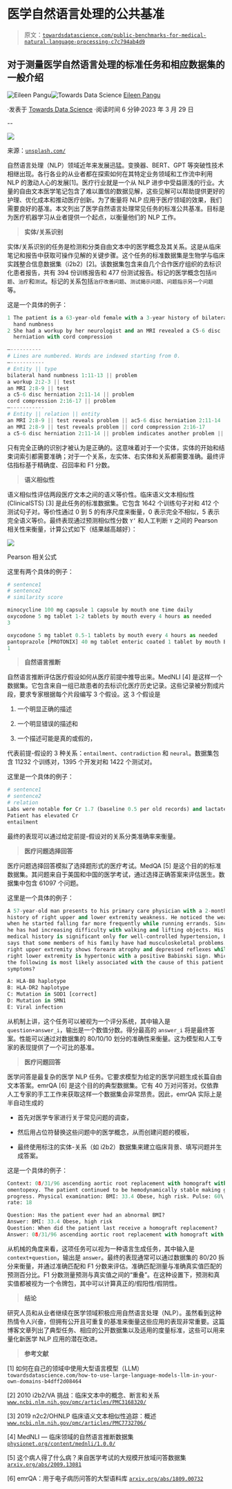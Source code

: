 # 医学自然语言处理的公共基准

> 原文：[`towardsdatascience.com/public-benchmarks-for-medical-natural-language-processing-c7c794ab4d9`](https://towardsdatascience.com/public-benchmarks-for-medical-natural-language-processing-c7c794ab4d9)

## 对于测量医学自然语言处理的标准任务和相应数据集的一般介绍

[](https://eileen-code4fun.medium.com/?source=post_page-----c7c794ab4d9--------------------------------)![Eileen Pangu](https://eileen-code4fun.medium.com/?source=post_page-----c7c794ab4d9--------------------------------)[](https://towardsdatascience.com/?source=post_page-----c7c794ab4d9--------------------------------)![Towards Data Science](https://towardsdatascience.com/?source=post_page-----c7c794ab4d9--------------------------------) [Eileen Pangu](https://eileen-code4fun.medium.com/?source=post_page-----c7c794ab4d9--------------------------------)

·发表于 [Towards Data Science](https://towardsdatascience.com/?source=post_page-----c7c794ab4d9--------------------------------) ·阅读时间 6 分钟·2023 年 3 月 29 日

--

![](img/e7f7329d67dd349b27bbe3c0f57628f7.png)

来源：[`unsplash.com/`](https://unsplash.com/)

自然语言处理（NLP）领域近年来发展迅猛。变换器、BERT、GPT 等突破性技术相继出现。各行各业的从业者都在探索如何在其特定业务领域和工作流中利用 NLP 的激动人心的发展[1]。医疗行业就是一个从 NLP 进步中受益匪浅的行业。大量的自由文本医学笔记包含了难以置信的数据见解，这些见解可以帮助提供更好的护理、优化成本和推动医疗创新。为了衡量将 NLP 应用于医疗领域的效果，我们需要良好的基准。本文列出了医学自然语言处理常见任务的标准公共基准。目标是为医疗机器学习从业者提供一个起点，以衡量他们的 NLP 工作。

> **实体/关系识别**

实体/关系识别的任务是检测和分类自由文本中的医学概念及其关系。这是从临床笔记和报告中获取可操作见解的关键步骤。这个任务的标准数据集是生物学与临床实践整合信息数据集（i2b2）[2]。该数据集包含来自几个合作医疗组织的去标识化患者报告，共有 394 份训练报告和 477 份测试报告。标记的医学概念包括`问题`、`治疗`和`测试`。标记的关系包括`治疗改善问题`、`测试揭示问题`、`问题指示另一个问题`等。

这是一个具体的例子：

```py
1 The patient is a 63-year-old female with a 3-year history of bilateral
  hand numbness
2 She had a workup by her neurologist and an MRI revealed a C5-6 disc
  herniation with cord compression

—----------
# Lines are numbered. Words are indexed starting from 0.
—-----------
# Entity || type
bilateral hand numbness 1:11-13 || problem
a workup 2:2-3 || test
an MRI 2:8-9 || test
a c5-6 disc herniation 2:11-14 || problem
cord compression 2:16-17 || problem
—-----------
# Entity || relation || entity
an MRI 2:8-9 || test reveals problem || ac5-6 disc herniation 2:11-14
an MRI 2:8-9 || test reveals problem || cord compression 2:16-17
a c5-6 disc herniation 2:11-14 || problem indicates another problem || cord compression 2:16-17
```

只有完全正确的识别才被认为是正确的。这意味着对于一个实体，实体的开始和结束词索引都需要准确；对于一个关系，左实体、右实体和关系都需要准确。最终评估指标基于精确度、召回率和 F1 分数。

> **语义相似性**

语义相似性评估两段医疗文本之间的语义等价性。临床语义文本相似性 (ClinicalSTS) [3] 是此任务的标准数据集。它包含 1642 个训练句子对和 412 个测试句子对。等价性通过 0 到 5 的有序尺度来衡量，0 表示完全不相似，5 表示完全语义等价。最终表现通过预测相似性分数 `Y’` 和人工判断 `Y` 之间的 Pearson 相关性来衡量，计算公式如下（结果越高越好）：

![](img/f14ab84df247d893a0c5efddd14ac295.png)

Pearson 相关公式

这里有两个具体的例子：

```py
# sentence1
# sentence2
# similarity score

minocycline 100 mg capsule 1 capsule by mouth one time daily
oxycodone 5 mg tablet 1-2 tablets by mouth every 4 hours as needed
3

oxycodone 5 mg tablet 0.5-1 tablets by mouth every 4 hours as needed
pantoprazole [PROTONIX] 40 mg tablet enteric coated 1 tablet by mouth Bid before meals
1
```

> **自然语言推断**

自然语言推断评估医疗假设如何从医疗前提中推导出来。MedNLI [4] 是这样一个数据集。它包含来自一组已故患者的去标识化医疗历史记录。这些记录被分割成片段，要求专家根据每个片段编写 3 个假设。这 3 个假设是

1.  一个明显正确的描述

1.  一个明显错误的描述和

1.  一个描述可能是真的或假的，

代表前提-假设的 3 种关系：`entailment`、`contradiction` 和 `neural`。数据集包含 11232 个训练对，1395 个开发对和 1422 个测试对。

这里是一个具体的例子：

```py
# sentence1
# sentence2
# relation
Labs were notable for Cr 1.7 (baseline 0.5 per old records) and lactate 2.4
Patient has elevated Cr
entailment
```

最终的表现可以通过给定前提-假设对的关系分类准确率来衡量。

> **医疗问题选择回答**

医疗问题选择回答模拟了选择题形式的医疗考试。MedQA [5] 是这个目的的标准数据集。其问题来自于美国和中国的医学考试，通过选择正确答案来评估医生。数据集中包含 61097 个问题。

这里是一个具体的例子：

```py
A 57-year-old man presents to his primary care physician with a 2-month
history of right upper and lower extremity weakness. He noticed the weakness
when he started falling far more frequently while running errands. Since then,
he has had increasing difficulty with walking and lifting objects. His past
medical history is significant only for well-controlled hypertension, but he
says that some members of his family have had musculoskeletal problems. His
right upper extremity shows forearm atrophy and depressed reflexes while his
right lower extremity is hypertonic with a positive Babinski sign. Which of
the following is most likely associated with the cause of this patient’s
symptoms?

A: HLA-B8 haplotype
B: HLA-DR2 haplotype
C: Mutation in SOD1 [correct]
D: Mutation in SMN1
E: Viral infection
```

从机制上讲，这个任务可以被视为一个评分系统，其中输入是 `question+answer_i`，输出是一个数值分数。得分最高的 `answer_i` 将是最终答案。性能可以通过对数据集的 80/10/10 划分的准确性来衡量。这为模型和人工专家的表现提供了一个可比的基准。

> **医疗问题回答**

医学问答是最复杂的医学 NLP 任务。它要求模型为给定的医学问题生成长篇自由文本答案。emrQA [6] 是这个目的的典型数据集。它有 40 万对问答对。仅依靠人工专家的手工工作来获取这样一个数据集会非常昂贵。因此，emrQA 实际上是半自动生成的

+   首先对医学专家进行关于常见问题的调查，

+   然后用占位符替换这些问题中的医学概念，从而创建问题的模板，

+   最终使用标注的实体-关系（如 i2b2）数据集来建立临床背景、填写问题并生成答案。

这是一个具体的例子：

```py
Context: 08/31/96 ascending aortic root replacement with homograft with
omentopexy. The patient continued to be hemodynamically stable making good
progress. Physical examination: BMI: 33.4 Obese, high risk. Pulse: 60\. resp.
rate: 18

Question: Has the patient ever had an abnormal BMI?
Answer: BMI: 33.4 Obese, high risk
Question: When did the patient last receive a homograft replacement?
Answer: 08/31/96 ascending aortic root replacement with homograft with omentopexy.
```

从机械的角度来看，这项任务可以视为一种语言生成任务，其中输入是 `context+question`，输出是 `answer`。最终的表现通常可以通过数据集的 80/20 拆分来衡量，并通过准确匹配和 F1 分数来评估。准确匹配测量与准确真实值匹配的预测百分比。F1 分数测量预测与真实值之间的“重叠”。在这种设置下，预测和真实值都被视为一个令牌包，其中可以计算真正的/假阳性/假阴性。

> **结论**

研究人员和从业者继续在医学领域积极应用自然语言处理（NLP）。虽然看到这种热情令人兴奋，但拥有公开且可重复的基准来衡量这些应用的表现非常重要。这篇博客文章列出了典型任务、相应的公开数据集以及适用的度量标准，这些可以用来量化新医学 NLP 应用的潜在改进。

> **参考文献**

[1] 如何在自己的领域中使用大型语言模型（LLM） `towardsdatascience.com/how-to-use-large-language-models-llm-in-your-own-domains-b4dff2d08464`

[2] 2010 i2b2/VA 挑战：临床文本中的概念、断言和关系 [`www.ncbi.nlm.nih.gov/pmc/articles/PMC3168320/`](https://www.ncbi.nlm.nih.gov/pmc/articles/PMC3168320/)

[3] 2019 n2c2/OHNLP 临床语义文本相似性追踪：概述 [`www.ncbi.nlm.nih.gov/pmc/articles/PMC7732706/`](https://www.ncbi.nlm.nih.gov/pmc/articles/PMC7732706/)

[4] MedNLI — 临床领域的自然语言推断数据集 [`physionet.org/content/mednli/1.0.0/`](https://physionet.org/content/mednli/1.0.0/)

[5] 这个病人得了什么病？来自医学考试的大规模开放域问答数据集 [`arxiv.org/abs/2009.13081`](https://arxiv.org/abs/2009.13081)

[6] emrQA：用于电子病历问答的大型语料库 [`arxiv.org/abs/1809.00732`](https://arxiv.org/abs/1809.00732)
